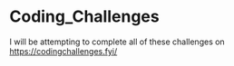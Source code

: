 # Coding_Challenges
I will be attempting to complete all of these challenges on https://codingchallenges.fyi/
